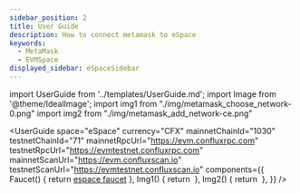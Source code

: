 ```yaml
---
sidebar_position: 2
title: User Guide
description: How to connect metamask to eSpace
keywords:
  - MetaMask
  - EVMSpace
displayed_sidebar: eSpaceSidebar
---
```


import UserGuide from '../templates/UserGuide.md';
import Image from '@theme/IdealImage';
import img1 from "./img/metamask_choose_network-0.png"
import img2 from "./img/metamask_add_network-ce.png"

<UserGuide
  space="eSpace"
  currency="CFX"
  mainnetChainId="1030"
  testnetChainId="71"
  mainnetRpcUrl="https://evm.confluxrpc.com"
  testnetRpcUrl="https://evmtestnet.confluxrpc.com"
  mainnetScanUrl="https://evm.confluxscan.io"
  testnetScanUrl="https://evmtestnet.confluxscan.io"
  components={{
    Faucet() {
      return <a href="https://efaucet.confluxnetwork.org">espace faucet</a>
    },
    Img1() {
      return <Image img={img1} />
    },
    Img2() {
      return <Image img={img2} />
    },
  }}
/>
